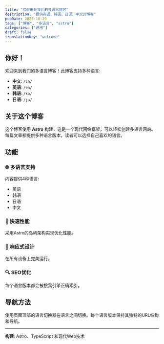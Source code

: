```yaml
---
title: "欢迎来到我们的多语言博客"
description: "提供英语、韩语、日语、中文的博客"
pubDate: 2025-10-29
tags: ["博客", "多语言", "astro"]
categories: ["通用"]
draft: false
translationKey: "welcome"
---
```


## 你好！

欢迎来到我们的多语言博客！此博客支持多种语言:

- **中文**: `/zh/`
- **英语**: `/en/`
- **韩语**: `/ko/`
- **日语**: `/ja/`

## 关于这个博客

这个博客使用 **Astro** 构建，这是一个现代网络框架，可以轻松创建多语言网站。每篇文章都提供多种语言版本，读者可以选择自己喜欢的语言。

## 功能

### 🌐 多语言支持
内容提供4种语言:
- 英语
- 韩语
- 日语
- 中文

### 🚀 快速性能
采用Astro的岛屿架构实现优化性能。

### 📱 响应式设计
在所有设备上完美运行。

### 🔍 SEO优化
每个语言版本都会被搜索引擎正确索引。

## 导航方法

使用页面顶部的语言切换器在语言之间切换。每个语言版本保持其独特的URL结构和导航。

---

**构建**: Astro、TypeScript 和现代Web技术
